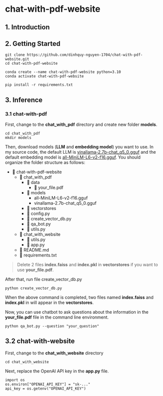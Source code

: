 # chat-with-pdf-website
## 1. Introduction
## 2. Getting Started
```
git clone https://github.com/dinhquy-nguyen-1704/chat-with-pdf-website.git
cd chat-with-pdf-website
```
```
conda create --name chat-with-pdf-website python=3.10
conda activate chat-with-pdf-website
```
```
pip install -r requirements.txt
```
## 3. Inference
### 3.1 chat-with-pdf
First, change to the **chat_with_pdf** directory and create new folder **models**.
```
cd chat_with_pdf
mkdir models
```
Then, download models (**LLM** and **embedding model**) you want to use. In my source code, the default LLM is [vinallama-2.7b-chat_q5_0.gguf](vinallama-2.7b-chat_q5_0.gguf) and the default embedding model is [all-MiniLM-L6-v2-f16.gguf](https://huggingface.co/caliex/all-MiniLM-L6-v2-f16.gguf/tree/main). You should organize the folder structure as follows:

- 📁 chat-with-pdf-website
  - 📁 chat_with_pdf
    - 📂 data
      - 📄 your_file.pdf
    - 📁 models
      - all-MiniLM-L6-v2-f16.gguf
      - vinallama-2.7b-chat_q5_0.gguf
    - 📁 vectorstores
    - 🐍 config.py
    - 🐍 create_vector_db.py
    - 🐍 qa_bot.py
    - 🐍 utils.py
  - 📁 chat_with_website
    - 🐍 utils.py
    - 🐍 app.py
  - 📄 README.md
  - 📄 requirements.txt

> Delete 2 files **index.faiss** and **index.pkl** in **vectorstores** if you want to use **your_file.pdf**.

After that, run file create_vector_db.py
```
python create_vector_db.py
```
When the above command is completed, two files named **index.faiss** and **index.pkl** in will appear in the **vectorstores**.

Now, you can use chatbot to ask questions about the information in the **your_file.pdf** file in the command line environment.
```
python qa_bot.py --question "your_question"
```

## 3.2 chat-with-website
First, change to the **chat_with_website** directory
```
cd chat_with_website
```
Next, replace the OpenAI API key in the **app.py** file.
```
import os
os.environ["OPENAI_API_KEY"] = "sk-..."
api_key = os.getenv("OPENAI_API_KEY")
```
